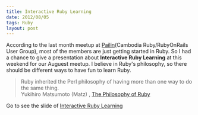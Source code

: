 ```yaml
---
title: Interactive Ruby Learning
date: 2012/08/05
tags: Ruby
layout: post
---
```


According to the last month meetup at [Pailin](http://pailin.github.com/)(Cambodia Ruby/RubyOnRails User Group), most of the members are just getting started in Ruby. So I had a chance to give a presentation about **Interactive Ruby Learning** at this weekend for our Auguest meetup. I believe in Ruby's philosophy, so there should be different ways to have fun to learn Ruby.

> Ruby inherited the Perl philosophy of having more than one way to do the same thing.  
Yukihiro Matsumoto (Matz) , [The Philosophy of Ruby](http://www.artima.com/intv/rubyP.html)

<div class="presentation">
<noscript>Go to see the slide of <a href="http://wowkhmer.com/2012/08/05/interactive-ruby-learning/">Interactive Ruby Learning</a></noscript>
<script async class="speakerdeck-embed" data-id="501e50570787c900020304ab" data-ratio="1.3333333333333333" src="//speakerdeck.com/assets/embed.js"></script>
</div>
